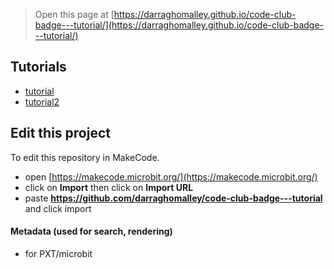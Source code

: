 
> Open this page at [https://darraghomalley.github.io/code-club-badge---tutorial/](https://darraghomalley.github.io/code-club-badge---tutorial/)

## Tutorials
* [tutorial](/code-club-badge---tutorial/tutorial)
* [tutorial2](/code-club-badge---tutorial/tutorial2)


## Edit this project

To edit this repository in MakeCode.

* open [https://makecode.microbit.org/](https://makecode.microbit.org/)
* click on **Import** then click on **Import URL**
* paste **https://github.com/darraghomalley/code-club-badge---tutorial** and click import

#### Metadata (used for search, rendering)

* for PXT/microbit
<script src="https://makecode.com/gh-pages-embed.js"></script><script>makeCodeRender("{{ site.makecode.home_url }}", "{{ site.github.owner_name }}/{{ site.github.repository_name }}");</script>
